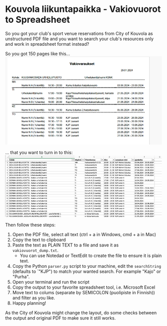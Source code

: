 # Kouvola liikuntapaikka - Vakiovuorot to Spreadsheet

So you got your club's sport venue reservations from City of Kouvola as unstructured PDF file and you want to search your club's resources only and work in spreadsheet format instead?

So you got 150 pages like this...
![example of PDF report](examples/screenshot_vakiovuorovaraus_pdf.png)

... that you want to turn in to this:
![example of spreadsheet](examples/screenshot_spreadsheet_format.png)

Then follow these steps:

1. Open the PDF file, select all text (ctrl + a in Windows, cmd + a in Mac)
2. Copy the text to clipboard
3. Paste the text as PLAIN TEXT to a file and save it as `vakiovuorot_dump.txt`.
    - You can use Notedad or TextEdit to create the file to ensure it is plain text.
4. Copy the Python `parser.py` script to your machine, edit the `searchString` (defaults to `"KJP") to match your wanted search. For example "Kajo" or "Purha".
5. Open your terminal and run the script
6. Copy the output to your favorite spreadsheet tool, i.e. Microsoft Excel
7. Move text to colums (separate by SEMICOLON (puolipiste in Finnish)) and filter as you like.
8. Happy planning!

As the City of Kouvola might change the layout, do some checks between the output and original PDF to make sure it still works.
